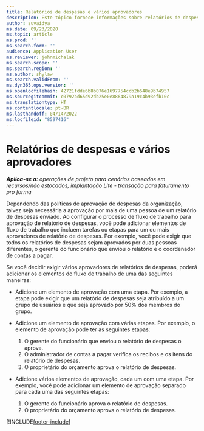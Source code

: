 ```yaml
---
title: Relatórios de despesas e vários aprovadores
description: Este tópico fornece informações sobre relatórios de despesas que requerem aprovação de mais de uma pessoa.
author: suvaidya
ms.date: 09/23/2020
ms.topic: article
ms.prod: ''
ms.search.form: ''
audience: Application User
ms.reviewer: johnmichalak
ms.search.scope: ''
ms.search.region: ''
ms.author: shylaw
ms.search.validFrom: ''
ms.dyn365.ops.version: ''
ms.openlocfilehash: 42721fdde6b8b076e1697754ccb2b648e9b74957
ms.sourcegitcommit: c0792bd65d92db25e0e8864879a19c4b93efb10c
ms.translationtype: HT
ms.contentlocale: pt-BR
ms.lasthandoff: 04/14/2022
ms.locfileid: "8597416"
---
```

# <a name="expense-reports-and-multiple-approvers"></a>Relatórios de despesas e vários aprovadores

_**Aplica-se a:** operações de projeto para cenários baseados em recursos/não estocados, implantação Lite - transação para faturamento pro forma_

Dependendo das políticas de aprovação de despesas da organização, talvez seja necessária a aprovação por mais de uma pessoa de um relatório de despesas enviado. Ao configurar o processo de fluxo de trabalho para aprovação de relatório de despesas, você pode adicionar elementos de fluxo de trabalho que incluem tarefas ou etapas para um ou mais aprovadores de relatório de despesas. Por exemplo, você pode exigir que todos os relatórios de despesas sejam aprovados por duas pessoas diferentes, o gerente do funcionário que enviou o relatório e o coordenador de contas a pagar.

Se você decidir exigir vários aprovadores de relatórios de despesas, poderá adicionar os elementos do fluxo de trabalho de uma das seguintes maneiras:

- Adicione um elemento de aprovação com uma etapa. Por exemplo, a etapa pode exigir que um relatório de despesas seja atribuído a um grupo de usuários e que seja aprovado por 50% dos membros do grupo.
- Adicione um elemento de aprovação com várias etapas. Por exemplo, o elemento de aprovação pode ter as seguintes etapas:

    1. O gerente do funcionário que enviou o relatório de despesas o aprova.
    2. O administrador de contas a pagar verifica os recibos e os itens do relatório de despesas.
    3. O proprietário do orçamento aprova o relatório de despesas.

- Adicione vários elementos de aprovação, cada um com uma etapa. Por exemplo, você pode adicionar um elemento de aprovação separado para cada uma das seguintes etapas:

    1. O gerente do funcionário aprova o relatório de despesas.
    2. O proprietário do orçamento aprova o relatório de despesas.


[!INCLUDE[footer-include](../includes/footer-banner.md)]